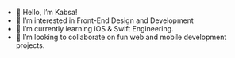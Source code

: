 - 👋 Hello, I’m Kabsa!
- 👀 I’m interested in Front-End Design and Development   
- 🌱 I’m currently learning iOS & Swift Engineering.   
- 💞️ I’m looking to collaborate on fun web and mobile development projects.     

   
 
<!---
KabsaA/KabsaA is a ✨ special ✨ repository because its `README.md` (this file) appears on your GitHub profile.
You can click the Preview link to take a look at your changes.     
--->  
 
